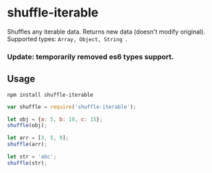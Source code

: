 # shuffle-iterable
Shuffles any iterable data. Returns new data (doesn't modify original).
Supported types: ```Array, Object, String ```.

### Update: temporarily removed es6 types support.

## Usage

```
npm install shuffle-iterable
```

```javascript
var shuffle = require('shuffle-iterable');

let obj = {a: 5, b: 10, c: 15};
shuffle(obj);

let arr = [3, 5, 9];
shuffle(arr);

let str = 'abc';
shuffle(str);
```